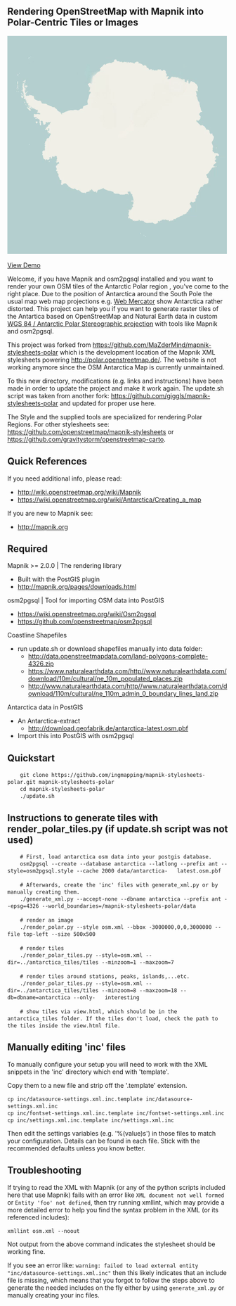 Rendering OpenStreetMap with Mapnik into Polar-Centric Tiles or Images
----------------------------------------------------------------------

![alt text](https://github.com/ingmapping/mapnik-stylesheets-polar/blob/master/demo.gif)

[View Demo](https://tileserver.ingmapping.com/osm_antarctica/index.html)

Welcome, if you have Mapnik and osm2pgsql installed and you want to render your own OSM tiles of the Antarctic Polar region , you've come to the right place. Due to the position of Antarctica around the South Pole the usual map web map projections e.g. [Web Mercator](https://epsg.io/3857) show Antarctica rather distorted. This project can help you if you want to generate raster tiles of the Antartica based on OpenStreetMap and Natural Earth data in custom [WGS 84 / Antarctic Polar Stereographic projection](https://epsg.io/3031) with tools like Mapnik and osm2pgsql.

This project was forked from https://github.com/MaZderMind/mapnik-stylesheets-polar which is the development location of the Mapnik XML stylesheets powering http://polar.openstreetmap.de/. The website is not working anymore since the OSM Antarctica Map is currently unmaintained. 

To this new directory, modifications (e.g. links and instructions) have been made in order to update the project and make it work again. The update.sh script was taken from another fork: https://github.com/giggls/mapnik-stylesheets-polar and updated for proper use here. 

The Style and the supplied tools are specialized for rendering Polar Regions. For other stylesheets see:  https://github.com/openstreetmap/mapnik-stylesheets or https://github.com/gravitystorm/openstreetmap-carto. 


Quick References
----------------
If you need additional info, please read:
 - http://wiki.openstreetmap.org/wiki/Mapnik
 - https://wiki.openstreetmap.org/wiki/Antarctica/Creating_a_map

If you are new to Mapnik see:
 - http://mapnik.org
 
Required
--------

Mapnik >= 2.0.0 | The rendering library
 * Built with the PostGIS plugin
 * http://mapnik.org/pages/downloads.html 

osm2pgsql | Tool for importing OSM data into PostGIS
 * https://wiki.openstreetmap.org/wiki/Osm2pgsql
 * https://github.com/openstreetmap/osm2pgsql

Coastline Shapefiles
 * run update.sh or download shapefiles manually into data folder:
   - http://data.openstreetmapdata.com/land-polygons-complete-4326.zip
   - https://www.naturalearthdata.com/http//www.naturalearthdata.com/download/10m/cultural/ne_10m_populated_places.zip
   - http://www.naturalearthdata.com/http//www.naturalearthdata.com/download/110m/cultural/ne_110m_admin_0_boundary_lines_land.zip

Antarctica data in PostGIS
 * An Antarctica-extract
   - http://download.geofabrik.de/antarctica-latest.osm.pbf
 * Import this into PostGIS with osm2pgsql

Quickstart
----------

````
    git clone https://github.com/ingmapping/mapnik-stylesheets-polar.git mapnik-stylesheets-polar
    cd mapnik-stylesheets-polar
    ./update.sh
````

Instructions to generate tiles with render_polar_tiles.py (if update.sh script was not used)
----------

````
    # First, load antarctica osm data into your postgis database. 
    osm2pgsql --create --database antarctica --latlong --prefix ant --style=osm2pgsql.style --cache 2000 data/antarctica-   latest.osm.pbf

    # Afterwards, create the 'inc' files with generate_xml.py or by manually creating them.
    ./generate_xml.py --accept-none --dbname antarctica --prefix ant --epsg=4326 --world_boundaries=/mapnik-stylesheets-polar/data
    
    # render an image
    ./render_polar.py --style osm.xml --bbox -3000000,0,0,3000000 --file top-left --size 500x500
    
    # render tiles
    ./render_polar_tiles.py --style=osm.xml --dir=../antarctica_tiles/tiles --minzoom=1 --maxzoom=7

    # render tiles around stations, peaks, islands,...etc.
    ./render_polar_tiles.py --style=osm.xml --dir=../antarctica_tiles/tiles --minzoom=8 --maxzoom=18 --db=dbname=antarctica --only-   interesting 
    
    # show tiles via view.html, which should be in the antarctica_tiles folder. If the tiles don't load, check the path to the tiles inside the view.html file.
````

Manually editing 'inc' files
----------------------------

To manually configure your setup you will need to work with the XML snippets 
in the 'inc' directory which end with 'template'.

Copy them to a new file and strip off the '.template' extension.

    cp inc/datasource-settings.xml.inc.template inc/datasource-settings.xml.inc
    cp inc/fontset-settings.xml.inc.template inc/fontset-settings.xml.inc
    cp inc/settings.xml.inc.template inc/settings.xml.inc

Then edit the settings variables (e.g. '%(value)s') in those files to match your configuration.
Details can be found in each file. Stick with the recommended defaults unless you know better.

Troubleshooting
---------------

If trying to read the XML with Mapnik (or any of the python scripts included here that use Mapnik)
fails with an error like `XML document not well formed` or `Entity 'foo' not defined`, then try running
xmllint, which may provide a more detailed error to help you find the syntax problem in the XML (or its
referenced includes):

    xmllint osm.xml --noout

Not output from the above command indicates the stylesheet should be working fine.

If you see an error like: `warning: failed to load external entity "inc/datasource-settings.xml.inc"` then this
likely indicates that an include file is missing, which means that you forgot to follow the steps above to generate the needed includes on the fly either by using `generate_xml.py` or manually creating your inc files.
